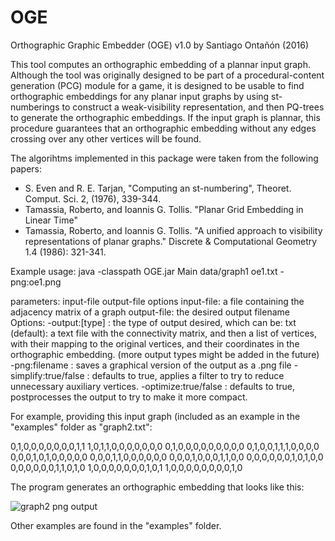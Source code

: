 # OGE
Orthographic Graphic Embedder (OGE) v1.0 by Santiago Ontañón (2016)

This tool computes an orthographic embedding of a plannar input graph. Although the tool was originally designed to be part of a procedural-content generation (PCG) module for a game, it is designed to be usable to find orthographic embeddings for any planar input graphs by using st-numberings to construct a weak-visibility representation, and then PQ-trees to generate the orthographic embeddings. If the input graph is plannar, this procedure guarantees that an orthographic embedding without any edges crossing over any other vertices will be found.

The algorihtms implemented in this package were taken from the following papers:
- S. Even and R. E. Tarjan, "Computing an st-numbering", Theoret. Comput. Sci. 2, (1976), 339-344.
- Tamassia, Roberto, and Ioannis G. Tollis. "Planar Grid Embedding in Linear Time"
- Tamassia, Roberto, and Ioannis G. Tollis. "A unified approach to visibility representations of planar graphs." Discrete & Computational Geometry 1.4 (1986): 321-341.

Example usage: java -classpath OGE.jar Main data/graph1 oe1.txt -png:oe1.png

parameters: input-file output-file options
  input-file: a file containing the adjacency matrix of a graph
  output-file: the desired output filename
  Options:
  -output:[type] : the type of output desired, which can be:
        txt (default): a text file with the connectivity matrix, and then a list of vertices, with their mapping to the original vertices, and their coordinates in the orthographic embedding.
        (more output types might be added in the future)
  -png:filename : saves a graphical version of the output as a .png file
  -simplify:true/false : defaults to true, applies a filter to try to reduce unnecessary auxiliary vertices.
  -optimize:true/false : defaults to true, postprocesses the output to try to make it more compact.

For example, providing this input graph (included as an example in the "examples" folder as "graph2.txt":

0,1,0,0,0,0,0,0,0,1,1
1,0,1,1,0,0,0,0,0,0,0
0,1,0,0,0,0,0,0,0,0,0
0,1,0,0,1,1,1,0,0,0,0
0,0,0,1,0,1,0,0,0,0,0
0,0,0,1,1,0,0,0,0,0,0
0,0,0,1,0,0,0,1,1,0,0
0,0,0,0,0,0,1,0,1,0,0
0,0,0,0,0,0,1,1,0,1,0
1,0,0,0,0,0,0,0,1,0,1
1,0,0,0,0,0,0,0,0,1,0

The program generates an orthographic embedding that looks like this:

![graph2 png output](https://raw.githubusercontent.com/santiontanon/OGE/master/examples/oe2.png)

Other examples are found in the "examples" folder.


